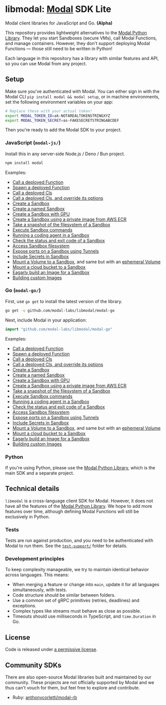 # libmodal: [Modal](https://modal.com) SDK Lite

Modal client libraries for JavaScript and Go. **(Alpha)**

This repository provides lightweight alternatives to the [Modal Python Library](https://github.com/modal-labs/modal-client). They let you start Sandboxes (secure VMs), call Modal Functions, and manage containers. However, they don't support deploying Modal Functions — those still need to be written in Python!

Each language in this repository has a library with similar features and API, so you can use Modal from any project.

## Setup

Make sure you've authenticated with Modal. You can either sign in with the Modal CLI `pip install modal && modal setup`, or in machine environments, set the following environment variables on your app:

```bash
# Replace these with your actual token!
export MODAL_TOKEN_ID=ak-NOTAREALTOKENSTRINGXYZ
export MODAL_TOKEN_SECRET=as-FAKESECRETSTRINGABCDEF
```

Then you're ready to add the Modal SDK to your project.

### JavaScript (`modal-js/`)

Install this in any server-side Node.js / Deno / Bun project.

```bash
npm install modal
```

Examples:

- [Call a deployed Function](./modal-js/examples/function-call.ts)
- [Spawn a deployed Function](./modal-js/examples/function-spawn.ts)
- [Call a deployed Cls](./modal-js/examples/cls-call.ts)
- [Call a deployed Cls, and override its options](./modal-js/examples/cls-call-with-options.ts)
- [Create a Sandbox](./modal-js/examples/sandbox.ts)
- [Create a named Sandbox](./modal-js/examples/sandbox-named.ts)
- [Create a Sandbox with GPU](./modal-js/examples/sandbox-gpu.ts)
- [Create a Sandbox using a private image from AWS ECR](./modal-js/examples/sandbox-private-image.ts)
- [Take a snapshot of the filesystem of a Sandbox](./modal-js/examples/sandbox-filesystem-snapshot.ts)
- [Execute Sandbox commands](./modal-js/examples/sandbox-exec.ts)
- [Running a coding agent in a Sandbox](./modal-js/examples/sandbox-agent.ts)
- [Check the status and exit code of a Sandbox](./modal-js/examples/sandbox-poll.ts)
- [Access Sandbox filesystem](./modal-js/examples/sandbox-filesystem.ts)
- [Expose ports on a Sandbox using Tunnels](./modal-js/examples/sandbox-tunnels.ts)
- [Include Secrets in Sandbox](./modal-js/examples/sandbox-secrets.ts)
- [Mount a Volume to a Sandbox](./modal-js/examples/sandbox-volume.ts), and same but with an [ephemeral Volume](./modal-js/examples/sandbox-volume-ephemeral.ts)
- [Mount a cloud bucket to a Sandbox](./modal-js/examples/sandbox-cloud-bucket.ts)
- [Eagarly build an Image for a Sandbox](./modal-js/examples/sandbox-prewarm.ts)
- [Building custom Images](./modal-js/examples/image-building.ts)

### Go (`modal-go/`)

First, use `go get` to install the latest version of the library.

```bash
go get -u github.com/modal-labs/libmodal/modal-go
```

Next, include Modal in your application:

```go
import "github.com/modal-labs/libmodal/modal-go"
```

Examples:

- [Call a deployed Function](./modal-go/examples/function-call/main.go)
- [Spawn a deployed Function](./modal-go/examples/function-spawn/main.go)
- [Call a deployed Cls](./modal-go/examples/cls-call/main.go)
- [Call a deployed Cls, and override its options](./modal-go/examples/cls-call-with-options/main.go)
- [Create a Sandbox](./modal-go/examples/sandbox/main.go)
- [Create a named Sandbox](./modal-go/examples/sandbox-named/main.go)
- [Create a Sandbox with GPU](./modal-go/examples/sandbox-gpu/main.go)
- [Create a Sandbox using a private image from AWS ECR](./modal-go/examples/sandbox-private-image/main.go)
- [Take a snapshot of the filesystem of a Sandbox](./modal-go/examples/sandbox-filesystem-snapshot/main.go)
- [Execute Sandbox commands](./modal-go/examples/sandbox-exec/main.go)
- [Running a coding agent in a Sandbox](./modal-go/examples/sandbox-agent/main.go)
- [Check the status and exit code of a Sandbox](./modal-go/examples/sandbox-poll/main.go)
- [Access Sandbox filesystem](./modal-go/examples/sandbox-filesystem/main.go)
- [Expose ports on a Sandbox using Tunnels](./modal-go/examples/sandbox-tunnels/main.go)
- [Include Secrets in Sandbox](./modal-go/examples/sandbox-secrets/main.go)
- [Mount a Volume to a Sandbox](./modal-go/examples/sandbox-volume/main.go), and same but with an [ephemeral Volume](./modal-go/examples/sandbox-volume-ephemeral/main.go)
- [Mount a cloud bucket to a Sandbox](./modal-go/examples/sandbox-cloud-bucket/main.go)
- [Eagarly build an Image for a Sandbox](./modal-go/examples/sandbox-prewarm/main.go)
- [Building custom Images](./modal-go/examples/image-building/main.go)

### Python

If you're using Python, please use the [Modal Python Library](https://github.com/modal-labs/modal-client), which is the main SDK and a separate project.

## Technical details

`libmodal` is a cross-language client SDK for Modal. However, it does not have all the features of the [Modal Python Library](https://github.com/modal-labs/modal-client). We hope to add more features over time, although defining Modal Functions will still be exclusively in Python.

### Tests

Tests are run against production, and you need to be authenticated with Modal to run them. See the [`test-support/`](./test-support) folder for details.

### Development principles

To keep complexity manageable, we try to maintain identical behavior across languages. This means:

- When merging a feature or change into `main`, update it for all languages simultaneously, with tests.
- Code structure should be similar between folders.
- Use a common set of gRPC primitives (retries, deadlines) and exceptions.
- Complex types like streams must behave as close as possible.
- Timeouts should use milliseconds in TypeScript, and `time.Duration` in Go.

## License

Code is released under [a permissive license](./LICENSE).


## Community SDKs

There are also open-source Modal libraries built and maintained by our community. These projects are not officially supported by Modal and we thus can't vouch for them, but feel free to explore and contribute.

- Ruby: [anthonycorletti/modal-rb](https://github.com/anthonycorletti/modal-rb)
